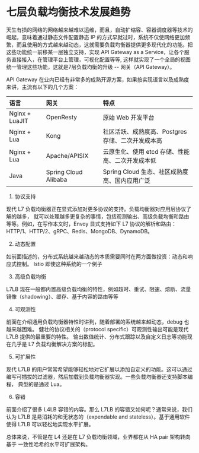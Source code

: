 # 七层负载均衡技术发展趋势

天生有损的网络的网络越来越难以运维，而且，自动扩缩容、容器调度器等技术的崛起，意味着通过静态文件配置静态 IP 的方式早就过时，系统不仅使网络更加频繁，而且使用的方式越来越动态，这就需要负载均衡器提供更多现代化的功能。把这些功能统一前移某一层独立支持，实现 API Gateway as a Service，让各个服务直接接入，在管理平台上管理，可视化配置等等, 这样就实现了一个全局的视图统一管理这些功能，这就是7层负载均衡的升级 -- 网关（API Gateway）。

API Gateway 在业内已经有非常多的成熟开源方案，如果按实现语言以及成熟度来讲，主流有以下的几个方案：

|语言|网关|特点|
|:--|:--|:--|
|Nginx + LuaJIT|OpenResty| 原始 Web 开发平台 |
|Nginx + Lua| Kong| 社区活跃、成熟度高、Postgres 存储、二次开发成本高 |
|Nginx + Lua| Apache/APISIX | 云原生化、使用 etcd 存储、性能高、二次开发成本低|
|Java|Spring Cloud Alibaba| Spring Cloud 生态、社区成熟度高、国内应用广泛|


1. 协议支持

现代 L7 负载均衡器正在显式添加对更多协议的支持。负载均衡器对应用层协议了解的越多， 就可以处理越多更复杂的事情，包括观测输出、高级负载均衡和路由等等。例如，在写作本文时，Envoy 显式支持如下 L7 协议的解析和路由：HTTP/1、HTTP/2、gRPC、Redis、MongoDB、DynamoDB。

2. 动态配置

如前面描述的，分布式系统越来越动态的本质需要同时在两方面做投资：动态和响应式控制。 Istio 即使这种系统的一个例子

3. 高级负载均衡

L7LB 现在一般都内置高级负载均衡的特性，例如超时、重试、限速、熔断、流量镜像（shadowing）、缓存、基于内容的路由等等

4. 可观测性

前面在介绍通用负载均衡器特性时讲到，随着部署的系统越来越动态，debug 也越来越困难。 健壮的协议相关的（protocol specific）可观测性输出可能是现代 L7LB 提供的最重要的特性。 输出数值统计、分布式跟踪以及自定义日志等功能现在几乎是 L7 负载均衡解决方案的标配。

5. 可扩展性

现代 L7LB 的用户常常希望能够轻松地对它扩展以添加自定义的功能。这可以通过 编写可插拔的过滤器，然后加载到负载均衡器实现。一些负载均衡器还支持脚本编程， 典型的是通过 Lua。

6. 容错

前面介绍了很多 L4LB 容错的内容。那么 L7LB 的容错又如何呢？通常来说，我们认为 L7LB 是易消耗的和无状态的（expendable and stateless）。基于通用软件使得 L7LB 可以轻松地实现水平扩展。

总体来说，不管是在 L4 还是在 L7 负载均衡领域，业界都在从 HA pair 架构转向基于 一致性哈希的水平可扩展架构。